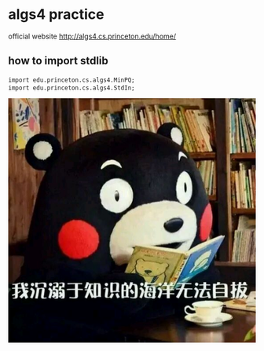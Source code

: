 # algs4 practice
official website http://algs4.cs.princeton.edu/home/


## how to import stdlib
```
import edu.princeton.cs.algs4.MinPQ;
import edu.princeton.cs.algs4.StdIn;
```

![bear](https://raw.githubusercontent.com/Windfarer/algorithms/master/bear.jpg)
